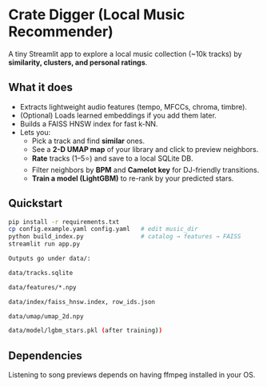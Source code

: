 # Crate Digger (Local Music Recommender)

A tiny Streamlit app to explore a local music collection (~10k tracks) by **similarity, clusters, and personal ratings**.

## What it does
- Extracts lightweight audio features (tempo, MFCCs, chroma, timbre).
- (Optional) Loads learned embeddings if you add them later.
- Builds a FAISS HNSW index for fast k-NN.
- Lets you:
  - Pick a track and find **similar** ones.
  - See a **2-D UMAP map** of your library and click to preview neighbors.
  - **Rate** tracks (1–5⭐) and save to a local SQLite DB.
  - Filter neighbors by **BPM** and **Camelot key** for DJ-friendly transitions.
  - **Train a model (LightGBM)** to re-rank by your predicted stars.

## Quickstart
```bash
pip install -r requirements.txt
cp config.example.yaml config.yaml   # edit music_dir
python build_index.py                # catalog → features → FAISS
streamlit run app.py

Outputs go under data/:

data/tracks.sqlite

data/features/*.npy

data/index/faiss_hnsw.index, row_ids.json

data/umap/umap_2d.npy

data/model/lgbm_stars.pkl (after training))

```

## Dependencies

Listening to song previews depends on having ffmpeg installed in your OS.


